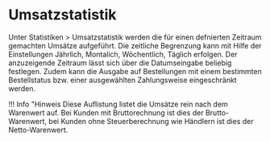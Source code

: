 # Umsatzstatistik 

Unter Statistiken \> Umsatzstatistik werden die für einen defnierten Zeitraum gemachten Umsätze aufgeführt. Die zeitliche Begrenzung kann mit Hilfe der Einstellungen Jährlich, Montalich, Wöchentlich, Täglich erfolgen. Der anzuzeigende Zeitraum lässt sich über die Datumseingabe beliebig festlegen. Zudem kann die Ausgabe auf Bestellungen mit einem bestimmten Bestellstatus bzw. einer ausgewählten Zahlungsweise eingeschränkt werden.

!!! Info "Hinweis
	 Diese Auflistung listet die Umsätze rein nach dem Warenwert auf. Bei Kunden mit Bruttorechnung ist dies der Brutto-Warenwert, bei Kunden ohne Steuerberechnung wie Händlern ist dies der Netto-Warenwert.



